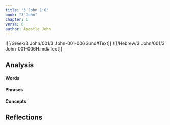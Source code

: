 ```yaml
---
title: "3 John 1:6"
book: "3 John"
chapter: 1
verse: 6
author: Apostle John
---
```

![[/Greek/3 John/001/3 John-001-006G.md#Text]]
![[/Hebrew/3 John/001/3 John-001-006H.md#Text]]

## Analysis

#### Words

#### Phrases

#### Concepts

## Reflections
